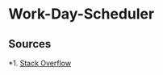 # Work-Day-Scheduler









## Sources
*1. [Stack Overflow](https://stackoverflow.com/questions/27782344/how-to-make-the-time-in-moment-js-live)